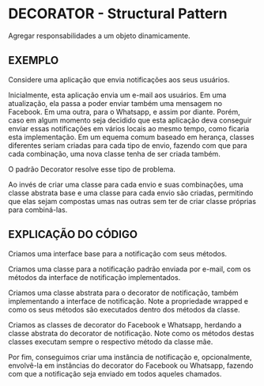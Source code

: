 # DECORATOR - Structural Pattern

Agregar responsabilidades a um objeto dinamicamente.

## EXEMPLO

Considere uma aplicação que envia notificações aos seus usuários.

Inicialmente, esta aplicação envia um e-mail aos usuários. Em uma atualização, ela passa a poder enviar também uma mensagem no Facebook. Em uma outra, para o Whatsapp, e assim por diante. Porém, caso em algum momento seja decidido que esta aplicação deva conseguir enviar essas notificações em vários locais ao mesmo tempo, como ficaria esta implementação. Em um equema comum baseado em herança, classes diferentes seriam criadas para cada tipo de envio, fazendo com que para cada combinação, uma nova classe tenha de ser criada também.

O padrão Decorator resolve esse tipo de problema.

Ao invés de criar uma classe para cada envio e suas combinações, uma classe abstrata base e uma classe para cada envio são criadas, permitindo que elas sejam compostas umas nas outras sem ter de criar classe próprias para combiná-las.

## EXPLICAÇÃO DO CÓDIGO

Criamos uma interface base para a notificação com seus métodos.

Criamos uma classe para a notificação padrão enviada por e-mail, com os métodos da interface de notificação implementados.

Criamos uma classe abstrata para o decorator de notificação, também implementando a interface de notificação. Note a propriedade wrapped e como os seus métodos são executados dentro dos métodos da classe.

Criamos as classes de decorator do Facebook e Whatsapp, herdando a classe abstrata do decorator de notificação. Note como os métodos destas classes executam sempre o respectivo método da classe mãe.

Por fim, conseguimos criar uma instância de notificação e, opcionalmente, envolvê-la em instâncias do decorator do Facebook ou Whatsapp, fazendo com que a notificação seja enviado em todos aqueles chamados.